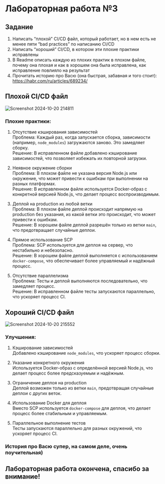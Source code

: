 # Лабораторная работа №3

## Задание

  1. Написать “плохой” CI/CD файл, который работает, но в нем есть не менее пяти “bad practices” по написанию CI/CD
  2. Написать “хороший” CI/CD, в котором эти плохие практики исправлены
  3. В Readme описать каждую из плохих практик в плохом файле, почему она плохая и как в хорошем она была исправлена, как исправление повлияло на результат
  4. Прочитать историю про Васю (она быстрая, забавная и того стоит): https://habr.com/ru/articles/689234/

## Плохой CI/CD файл

![Screenshot 2024-10-20 214811](https://github.com/user-attachments/assets/1ba0c4fc-afcd-4e0e-a179-5e78308d4e56)

### Плохие практики:

1. Отсутствие кэширования зависимостей  
   Проблема: Каждый раз, когда запускается сборка, зависимости (например, `node_modules`) загружаются заново. Это замедляет сборку.  
   Решение: В исправленном файле добавлено кэширование зависимостей, что позволяет избежать их повторной загрузки.

2. Неявное окружение сборки  
   Проблема: В плохом файле не указана версия Node.js или окружение, что может привести к ошибкам при выполнении на разных платформах.  
   Решение: В исправленном файле используется Docker-образ с конкретной версией Node.js, что делает процесс воспроизводимым.

3. Деплой на production из любой ветки  
   Проблема: В плохом файле деплой происходит напрямую на production без указания, из какой ветки это происходит, что может привести к ошибкам.  
   Решение: В хорошем файле деплой разрешён только из ветки `main`, что предотвращает случайные деплои.

4. Прямое использование SCP  
   Проблема: SCP используется для деплоя на сервер, что нестабильно и небезопасно.  
   Решение: В хорошем файле деплой выполняется с использованием `docker-compose`, что обеспечивает более управляемый и надёжный процесс.

5. Отсутствие параллелизма  
   Проблема: Тесты и деплой выполняются последовательно, что замедляет процесс.  
   Решение: В исправленном файле тесты запускаются параллельно, что ускоряет процесс CI.

## Хороший CI/CD файл

![Screenshot 2024-10-20 215552](https://github.com/user-attachments/assets/1ee3bdd8-3be1-457f-906f-66ead9b7a3b4)

### Улучшения:

1. Кэширование зависимостей  
   Добавлено кэширование `node_modules`, что ускоряет процесс сборки.

2. Указание конкретного окружения  
   Используется Docker-образ с определённой версией Node.js, что делает процесс более предсказуемым и надёжным.

3. Ограничение деплоя на production  
   Деплой возможен только из ветки `main`, предотвращая случайные деплои с других веток.

4. Использование Docker для деплоя  
   Вместо SCP используется `docker-compose` для деплоя, что делает процесс более стабильным и управляемым.

5. Параллельное выполнение тестов  
   Тесты запускаются параллельно для разных окружений, что ускоряет процесс CI.

### История про Васю супер, на самом деле, очень поучительная)
## Лабораторная работа окончена, спасибо за внимание!
